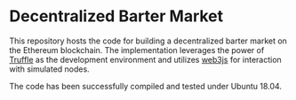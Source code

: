 # Decentralized Barter Market

This repository hosts the code for building a decentralized barter market on the Ethereum blockchain. The implementation leverages the power of [Truffle](https://trufflesuite.com/) as the development environment and utilizes [web3js](https://web3js.readthedocs.io/en/v1.10.0/) for interaction with simulated nodes. 

The code has been successfully compiled and tested under Ubuntu 18.04. 
